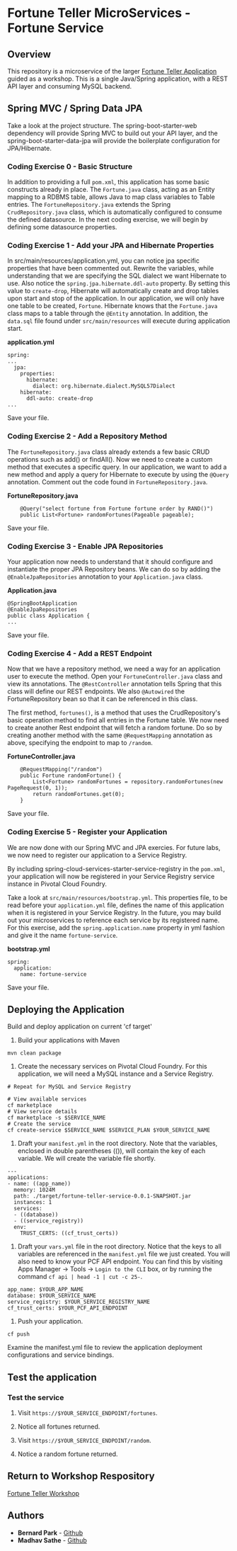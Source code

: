 # Fortune Teller MicroServices - Fortune Service

## Overview
This repository is a microservice of the larger [Fortune Teller Application](https://github.com/msathe-tech/fortune-teller) guided as a workshop. This is a single Java/Spring application, with a REST API layer and consuming MySQL backend.

## Spring MVC / Spring Data JPA
Take a look at the project structure. The spring-boot-starter-web dependency will provide Spring MVC to build out your API layer, and the spring-boot-starter-data-jpa will provide the boilerplate configuration for JPA/Hibernate.

### Coding Exercise 0 - Basic Structure 
In addition to providing a full `pom.xml`, this application has some basic constructs already in place. The `Fortune.java` class, acting as an Entity mapping to a RDBMS table, allows Java to map class variables to Table entries. The `FortuneRepository.java` extends the Spring `CrudRepository.java` class, which is automatically configured to consume the defined datasource. In the next coding exercise, we will begin by defining some datasource properties.

### Coding Exercise 1 - Add your JPA and Hibernate Properties
In src/main/resources/application.yml, you can notice jpa specific properties that have been commented out. Rewrite the variables, while understanding that we are specifying the SQL dialect we want Hibernate to use. Also notice the `spring.jpa.hibernate.ddl-auto` property. By setting this value to `create-drop`, Hibernate will automatically create and drop tables upon start and stop of the application. In our application, we will only have one table to be created, `Fortune`. Hibernate knows that the `Fortune.java` class maps to a table through the `@Entity` annotation. In addition, the `data.sql` file found under `src/main/resources` will execute during application start.

**application.yml**

```
spring:
...
  jpa:
    properties:
      hibernate:
        dialect: org.hibernate.dialect.MySQL57Dialect
    hibernate:
      ddl-auto: create-drop
...
```

Save your file.

### Coding Exercise 2 - Add a Repository Method
The `FortuneRepository.java` class already extends a few basic CRUD operations such as add() or findAll(). Now we need to create a custom method that executes a specific query. In our application, we want to add a new method and apply a query for Hibernate to execute by using the `@Query` annotation. Comment out the code found in `FortuneRepository.java`.

**FortuneRepository.java**

```
    @Query("select fortune from Fortune fortune order by RAND()")
    public List<Fortune> randomFortunes(Pageable pageable);
```

Save your file.

### Coding Exercise 3 - Enable JPA Repositories
Your application now needs to understand that it should configure and instantiate the proper JPA Repository beans. We can do so by adding the `@EnableJpaRepositories` annotation to your `Application.java` class.

**Application.java**

```
@SpringBootApplication
@EnableJpaRepositories
public class Application {
...
```

Save your file.

### Coding Exercise 4 - Add a REST Endpoint
Now that we have a repository method, we need a way for an application user to execute the method. Open your `FortuneController.java` class and view its annotations. The `@RestController` annotation tells Spring that this class will define our REST endpoints. We also `@Autowired` the FortuneRepository bean so that it can be referenced in this class.

The first method, `fortunes()`, is a method that uses the CrudRepository's basic operation method to find all entries in the Fortune table. We now need to create another Rest endpoint that will fetch a random fortune. Do so by creating another method with the same `@RequestMapping` annotation as above, specifying the endpoint to map to `/random`.

**FortuneController.java**

```
    @RequestMapping("/random")
    public Fortune randomFortune() {
        List<Fortune> randomFortunes = repository.randomFortunes(new PageRequest(0, 1));
        return randomFortunes.get(0);
    }
```

Save your file.

### Coding Exercise 5 - Register your Application
We are now done with our Spring MVC and JPA exercies. For future labs, we now need to register our application to a Service Registry.

By including spring-cloud-services-starter-service-registry in the `pom.xml`, your application will now be registered in your Service Registry service instance in Pivotal Cloud Foundry.

Take a look at `src/main/resources/bootstrap.yml`. This properties file, to be read before your `application.yml` file, defines the name of this application when it is registered in your Service Registry. In the future, you may build out your microservices to reference each service by its registered name. For this exercise, add the `spring.application.name` property in yml fashion and give it the name `fortune-service`.

**bootstrap.yml**

```
spring:
  application:
    name: fortune-service
```

Save your file.

## Deploying the Application
Build and deploy application on current 'cf target'

1. Build your applications with Maven

```
mvn clean package
```

1. Create the necessary services on Pivotal Cloud Foundry. For this application, we will need a MySQL instance and a Service Registry.

```
# Repeat for MySQL and Service Registry

# View available services
cf marketplace
# View service details
cf marketplace -s $SERVICE_NAME
# Create the service
cf create-service $SERVICE_NAME $SERVICE_PLAN $YOUR_SERVICE_NAME
```
1. Draft your `manifest.yml` in the root directory. Note that the variables, enclosed in double parentheses (()), will contain the key of each variable. We will create the variable file shortly.

```
---
applications:
- name: ((app_name))
  memory: 1024M
  path: ./target/fortune-teller-service-0.0.1-SNAPSHOT.jar
  instances: 1
  services:
  - ((database))
  - ((service_registry))
  env:
    TRUST_CERTS: ((cf_trust_certs))
```

1. Draft your `vars.yml` file in the root directory. Notice that the keys to all variables are referenced in the `manifest.yml` file we just created. You will also need to know your PCF API endpoint. You can find this by visiting Apps Manager -> Tools -> `Login to the CLI` box, or by running the command `cf api | head -1 | cut -c 25-`.

```
app_name: $YOUR_APP_NAME
database: $YOUR_SERVICE_NAME
service_registry: $YOUR_SERVICE_REGISTRY_NAME
cf_trust_certs: $YOUR_PCF_API_ENDPOINT
```

1. Push your application.

```
cf push
```

Examine the manifest.yml file to review the application deployment configurations and service bindings.

## Test the application

### Test the service
1. Visit `https://$YOUR_SERVICE_ENDPOINT/fortunes`.
1. Notice all fortunes returned.

1. Visit `https://$YOUR_SERVICE_ENDPOINT/random`.
1. Notice a random fortune returned.

## Return to Workshop Respository
[Fortune Teller Workshop](https://github.com/msathe-tech/fortune-teller)

## Authors
* **Bernard Park** - [Github](https://github.com/bernardpark)
* **Madhav Sathe** - [Github](https://github.com/msathe-tech)
